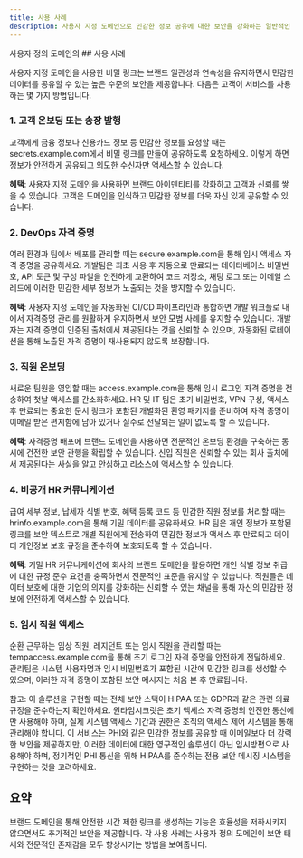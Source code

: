 ```yaml
---
title: 사용 사례
description: 사용자 지정 도메인으로 민감한 정보 공유에 대한 보안을 강화하는 일반적인 시나리오.
---
```


사용자 정의 도메인의 ## 사용 사례

사용자 지정 도메인을 사용한 비밀 링크는 브랜드 일관성과 연속성을 유지하면서 민감한 데이터를 공유할 수 있는 높은 수준의 보안을 제공합니다. 다음은 고객이 서비스를 사용하는 몇 가지 방법입니다.

### 1. 고객 온보딩 또는 송장 발행

고객에게 금융 정보나 신용카드 정보 등 민감한 정보를 요청할 때는 secrets.example.com에서 비밀 링크를 만들어 공유하도록 요청하세요. 이렇게 하면 정보가 안전하게 공유되고 의도한 수신자만 액세스할 수 있습니다.

**혜택**: 사용자 지정 도메인을 사용하면 브랜드 아이덴티티를 강화하고 고객과 신뢰를 쌓을 수 있습니다. 고객은 도메인을 인식하고 민감한 정보를 더욱 자신 있게 공유할 수 있습니다.

### 2. DevOps 자격 증명

여러 환경과 팀에서 배포를 관리할 때는 secure.example.com을 통해 임시 액세스 자격 증명을 공유하세요. 개발팀은 최초 사용 후 자동으로 만료되는 데이터베이스 비밀번호, API 토큰 및 구성 파일을 안전하게 교환하여 코드 저장소, 채팅 로그 또는 이메일 스레드에 이러한 민감한 세부 정보가 노출되는 것을 방지할 수 있습니다.

**혜택**: 사용자 지정 도메인을 자동화된 CI/CD 파이프라인과 통합하면 개발 워크플로 내에서 자격증명 관리를 원활하게 유지하면서 보안 모범 사례를 유지할 수 있습니다. 개발자는 자격 증명이 인증된 출처에서 제공된다는 것을 신뢰할 수 있으며, 자동화된 로테이션을 통해 노출된 자격 증명이 재사용되지 않도록 보장합니다.

### 3. 직원 온보딩

새로운 팀원을 영입할 때는 access.example.com을 통해 임시 로그인 자격 증명을 전송하여 첫날 액세스를 간소화하세요. HR 및 IT 팀은 초기 비밀번호, VPN 구성, 액세스 후 만료되는 중요한 문서 링크가 포함된 개별화된 환영 패키지를 준비하여 자격 증명이 이메일 받은 편지함에 남아 있거나 실수로 전달되는 일이 없도록 할 수 있습니다.

**혜택**: 자격증명 배포에 브랜드 도메인을 사용하면 전문적인 온보딩 환경을 구축하는 동시에 건전한 보안 관행을 확립할 수 있습니다. 신입 직원은 신뢰할 수 있는 회사 출처에서 제공된다는 사실을 알고 안심하고 리소스에 액세스할 수 있습니다.

### 4. 비공개 HR 커뮤니케이션

급여 세부 정보, 납세자 식별 번호, 혜택 등록 코드 등 민감한 직원 정보를 처리할 때는 hrinfo.example.com을 통해 기밀 데이터를 공유하세요. HR 팀은 개인 정보가 포함된 링크를 보안 텍스트로 개별 직원에게 전송하여 민감한 정보가 액세스 후 만료되고 데이터 개인정보 보호 규정을 준수하여 보호되도록 할 수 있습니다.

**혜택**: 기밀 HR 커뮤니케이션에 회사의 브랜드 도메인을 활용하면 개인 식별 정보 취급에 대한 규정 준수 요건을 충족하면서 전문적인 표준을 유지할 수 있습니다. 직원들은 데이터 보호에 대한 기업의 의지를 강화하는 신뢰할 수 있는 채널을 통해 자신의 민감한 정보에 안전하게 액세스할 수 있습니다.

### 5. 임시 직원 액세스
순환 근무하는 임상 직원, 레지던트 또는 임시 직원을 관리할 때는 tempaccess.example.com을 통해 초기 로그인 자격 증명을 안전하게 전달하세요. 관리팀은 시스템 사용자명과 임시 비밀번호가 포함된 시간에 민감한 링크를 생성할 수 있으며, 이러한 자격 증명이 포함된 보안 메시지는 처음 본 후 만료됩니다.

참고: 이 솔루션을 구현할 때는 전체 보안 스택이 HIPAA 또는 GDPR과 같은 관련 의료 규정을 준수하는지 확인하세요. 원타임시크릿은 초기 액세스 자격 증명의 안전한 통신에만 사용해야 하며, 실제 시스템 액세스 기간과 권한은 조직의 액세스 제어 시스템을 통해 관리해야 합니다. 이 서비스는 PHI와 같은 민감한 정보를 공유할 때 이메일보다 더 강력한 보안을 제공하지만, 이러한 데이터에 대한 영구적인 솔루션이 아닌 임시방편으로 사용해야 하며, 정기적인 PHI 통신을 위해 HIPAA를 준수하는 전용 보안 메시징 시스템을 구현하는 것을 고려하세요.

## 요약

브랜드 도메인을 통해 안전한 시간 제한 링크를 생성하는 기능은 효율성을 저하시키지 않으면서도 추가적인 보안을 제공합니다. 각 사용 사례는 사용자 정의 도메인이 보안 태세와 전문적인 존재감을 모두 향상시키는 방법을 보여줍니다.
